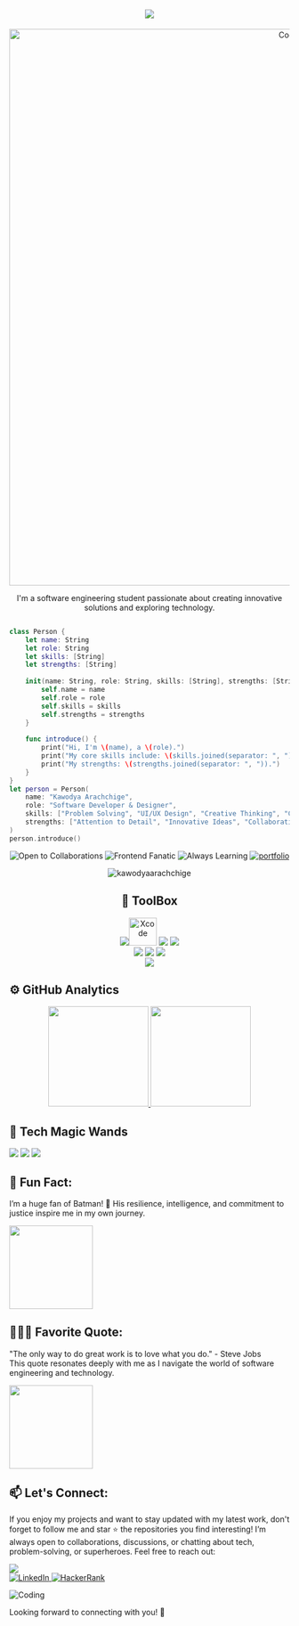 <h1 align="center">
    <img src="https://readme-typing-svg.herokuapp.com/?font=Righteous&size=35&center=true&vCenter=true&width=500&height=70&duration=4000&lines=Hello+fellow+🫶+coders;I'm+ThaRu✨;+Full+Stack+Developer+💻;from+Ceylon+💖;&color=FF69B4" />
</h1>
<p align="center">
    <img alt="Coding" width="1000" src="https://imgur.com/Zq5FIwq.png">
</p>

<p align="center">
    I'm a software engineering student passionate about creating innovative solutions and exploring technology.
</p>

```swift

class Person {
    let name: String
    let role: String
    let skills: [String]
    let strengths: [String]
    
    init(name: String, role: String, skills: [String], strengths: [String]) {
        self.name = name
        self.role = role
        self.skills = skills
        self.strengths = strengths
    }
    
    func introduce() {
        print("Hi, I'm \(name), a \(role).")
        print("My core skills include: \(skills.joined(separator: ", ")).")
        print("My strengths: \(strengths.joined(separator: ", ")).")
    }
}
let person = Person(
    name: "Kawodya Arachchige",
    role: "Software Developer & Designer",
    skills: ["Problem Solving", "UI/UX Design", "Creative Thinking", "Coding"],
    strengths: ["Attention to Detail", "Innovative Ideas", "Collaborative Team Player"]
)
person.introduce()

```
<p align="center">
  <img src="https://img.shields.io/badge/-Open%20to%20Collaborations-green?style=for-the-badge&logo=Handshake&animation=shake" alt="Open to Collaborations"/>
  <img src="https://img.shields.io/badge/-Fanatic%20Designer-ff69b4?style=for-the-badge&logo=Code&animation=slide" alt="Frontend Fanatic"/>
  <img src="https://img.shields.io/badge/-Always%20Learning-blue?style=for-the-badge&logo=Book&animation=flash" alt="Always Learning"/>
 <a href="https://tk-portfolio-steel.vercel.app" target="_blank">
  <img src="https://img.shields.io/badge/-Portfolio%20TK-purple?style=for-the-badge&logo=Book&logoColor=white&animation=flash" alt="portfolio" />
</a>
</p>

<p align="center">
    <img src="https://komarev.com/ghpvc/?username=kawodyaarachchige&label=Profile%20views&color=FF69B4&style=flat" alt="kawodyaarachchige" />
</p>

<div align="center">

## 🤖 ToolBox

 <img src="https://skillicons.dev/icons?i=idea,rider,webstorm,vscode,pycharm"/><img src="https://cdn.jsdelivr.net/gh/devicons/devicon/icons/xcode/xcode-original.svg" alt="Xcode" width="50" height="50"/> 
 <img src="https://skillicons.dev/icons?i=figma,ps"/> 
 <img src="https://skillicons.dev/icons?i=java,py,cpp,cs,swift,net,arduino"/>  
 <img src="https://skillicons.dev/icons?i=html,css,js,react,nodejs,expressjs,typescript,bootstrap,tailwindcss,codepen,jquery"/>
 <img src="https://skillicons.dev/icons?i=super,java,hibernate,regex,mysql,postman,spring,flask,mysql,mongodb,prisma"/> 
 <img src="https://skillicons.dev/icons?i=github,git,autocad,maven,ai,firebase"/>  
 <img src="https://skillicons.dev/icons?i=aws,azure,googlecloud,flutter"/>
 
 
 

</div>

## ⚙️ GitHub Analytics
<p align="center">
  <a href="https://github.com/kawodyaarachchige">
    <img height="180em" src="https://github-readme-stats-eight-theta.vercel.app/api?username=kawodyaarachchige&show_icons=true&theme=default&include_all_commits=true&count_private=true&bg_color=000000&title_color=FF69B4&icon_color=FF1493&text_color=FFC0CB"/>
    <img height="180em" src="https://github-readme-stats-eight-theta.vercel.app/api/top-langs/?username=kawodyaarachchige&layout=compact&langs_count=8&theme=default&bg_color=000000&title_color=FF69B4&icon_color=FF1493&text_color=FFC0CB"/>
  </a>
</p>


<div align="left">
    <h2>🎀 Tech Magic Wands</h2>
</div>

<p align="left">
    <img src="https://img.shields.io/badge/MacOS-FF1493?style=for-the-badge&logo=apple&logoColor=white"/>
    <img src="https://img.shields.io/badge/Linux-FFB6C1?style=for-the-badge&logo=linux&logoColor=white"/>
    <img src="https://img.shields.io/badge/Windows-FF69B4?style=for-the-badge&logo=windows&logoColor=white"/>
</p>

## 🦇 Fun Fact:
I’m a huge fan of Batman! 🦇 His resilience, intelligence, and commitment to justice inspire me in my own journey.

<p align="left">
  <img src="https://images-wixmp-ed30a86b8c4ca887773594c2.wixmp.com/f/46ed0903-489d-4b2b-badc-f58a01c7dea9/d7l2s1w-18e09d5d-466b-4ce3-a1f0-3f86711b19b0.gif?token=eyJ0eXAiOiJKV1QiLCJhbGciOiJIUzI1NiJ9.eyJzdWIiOiJ1cm46YXBwOjdlMGQxODg5ODIyNjQzNzNhNWYwZDQxNWVhMGQyNmUwIiwiaXNzIjoidXJuOmFwcDo3ZTBkMTg4OTgyMjY0MzczYTVmMGQ0MTVlYTBkMjZlMCIsIm9iaiI6W1t7InBhdGgiOiJcL2ZcLzQ2ZWQwOTAzLTQ4OWQtNGIyYi1iYWRjLWY1OGEwMWM3ZGVhOVwvZDdsMnMxdy0xOGUwOWQ1ZC00NjZiLTRjZTMtYTFmMC0zZjg2NzExYjE5YjAuZ2lmIn1dXSwiYXVkIjpbInVybjpzZXJ2aWNlOmZpbGUuZG93bmxvYWQiXX0.VO0LyzixWsTFolN-lAPHOkYq3xkJMW4rU_DCJ7M-nLk" width="150"/>
</p>

## 👩🏻‍💻 Favorite Quote:
"The only way to do great work is to love what you do." - Steve Jobs  
This quote resonates deeply with me as I navigate the world of software engineering and technology.

<img src="https://38.media.tumblr.com/733fedbd14779e3aed1ed63abca1734b/tumblr_npqual5AKM1uy2imio1_250.gif" width="150" />

## 📫 Let's Connect:
 If you enjoy my projects and want to stay updated with my latest work,
 don't forget to follow me and star ⭐ the repositories you find interesting!
I’m always open to collaborations, discussions, or chatting about tech, problem-solving, or superheroes. Feel free to reach out:

<img src="https://img1.picmix.com/output/stamp/thumb/1/6/7/7/2417761_2ff32.gif" />
<div align="left">
    <a href="https://www.linkedin.com/in/kawodya-arachchige-781519282/">
        <img src="https://img.shields.io/badge/LinkedIn-FF69B4?style=for-the-badge&logo=linkedin&logoColor=white" alt="LinkedIn"/>
    </a>
    <a href="https://www.hackerrank.com/kawodya_wa">
        <img src="https://img.shields.io/badge/HackerRank-FF1493?style=for-the-badge&logo=hackerrank&logoColor=white" alt="HackerRank"/>
    </a>
</div>

<p align="left">
  <img src="https://64.media.tumblr.com/197110a10042ab07954e00a50aa070ae/tumblr_pvsao76xg51wnhmglo4_540.gif" alt="Coding">
</p>
Looking forward to connecting with you! 🚀





